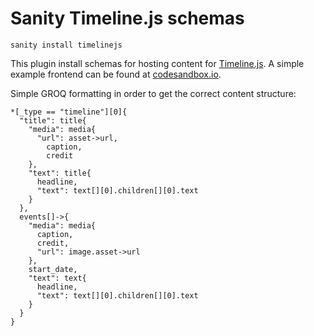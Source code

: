 # Sanity Timeline.js schemas

```
sanity install timelinejs
```

This plugin install schemas for hosting content for [Timeline.js](https://timeline.knightlab.com/). A simple example frontend can be found at [codesandbox.io](https://codesandbox.io/s/5w2xv3moox).

Simple GROQ formatting in order to get the correct content structure:

```
*[_type == "timeline"][0]{
  "title": title{
    "media": media{
      "url": asset->url,
        caption,
        credit
    },
    "text": title{
      headline,
      "text": text[][0].children[][0].text
    }
  },
  events[]->{
    "media": media{
      caption,
      credit,
      "url": image.asset->url
    },
    start_date,
    "text": text{
      headline,
      "text": text[][0].children[][0].text
    }
  }
}
```

